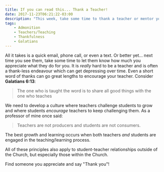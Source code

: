 ```yaml
---
title: If you can read this... Thank a Teacher!
date: 2017-11-23T06:21:22-03:00
description: "This week, take some time to thank a teacher or mentor you appreciate."
tags:
    - Admonition
    - Teachers/Teaching
    - Thankfulness
    - Galatians
---
```


All it takes is a quick email, phone call, or even a text. Or better yet... next time you see them, take some time to let them know how much you appreciate what they do for you. It is *really* hard to be a teacher and is often a thank-less endeavour which can get depressing over time. Even a short word of thanks can go great lengths to encourage your teacher. Consider **Galatians 6:13**:

> The one who is taught the word is to share all good things with the one who teaches

We need to develop a culture where teachers challenge students to grow and where students *encourage* teachers to keep challenging them. As a professor of mine once said:

> Teachers are not producers and students are not consumers.

The best growth and learning occurs when both teachers *and* students are engaged in the teaching/learning process.

All of these principles also apply to student-teacher relationships outside of the Church, but especially those within the Church.

Find someone you appreciate and say "Thank you"!
